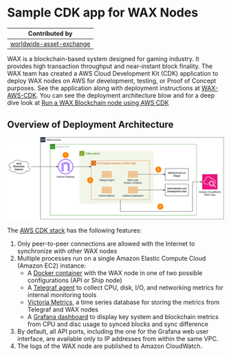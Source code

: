# Sample CDK app for WAX Nodes

| Contributed by |
|:--------------------:|
| [worldwide-asset-exchange](https://github.com/worldwide-asset-exchange/)|

WAX is a blockchain-based system designed for gaming industry. It provides high transaction throughput and near-instant block finality. The WAX team has created a AWS Cloud Development Kit (CDK) application to deploy WAX nodes on AWS for development, testing, or Proof of Concept purposes. See the application along with deployment instructions at [WAX-AWS-CDK](https://github.com/worldwide-asset-exchange/wax-aws-cdk). You can see the deployment architecture blow and for a deep dive look at [Run a WAX Blockchain node using AWS CDK](https://aws.amazon.com/blogs/database/run-a-wax-blockchain-node-using-aws-cdk/)

## Overview of Deployment Architecture

![Single Nodes Deployment](./doc/assets/Architecture-SingleNode.drawio.png)

The [AWS CDK stack](https://github.com/worldwide-asset-exchange/wax-aws-cdk) has the following features:

1. Only peer-to-peer connections are allowed with the Internet to synchronize with other WAX nodes
2. Multiple processes run on a single Amazon Elastic Compute Cloud (Amazon EC2) instance:
   - A [Docker container](https://www.docker.com/resources/what-container/) with the WAX node in one of two possible configurations (API or Ship node)
   - A [Telegraf agent](https://www.influxdata.com/time-series-platform/telegraf/) to collect CPU, disk, I/O, and networking metrics for internal monitoring tools
   - [Victoria Metrics](https://victoriametrics.com/), a time series database for storing the metrics from Telegraf and WAX nodes
   - A [Grafana dashboard](https://grafana.com/) to display key system and blockchain metrics from CPU and disc usage to synced blocks and sync difference
3. By default, all API ports, including the one for the Grafana web user interface, are available only to IP addresses from within the same VPC.
4. The logs of the WAX node are published to Amazon CloudWatch.